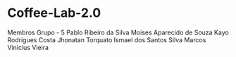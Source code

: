 # Coffee-Lab-2.0

Membros  Grupo - 5
Pablo Ribeiro da Silva
Moises Aparecido de Souza 
Kayo Rodrigues Costa
Jhonatan Torquato
Ismael dos Santos Silva
Marcos Vinicius Vieira 
